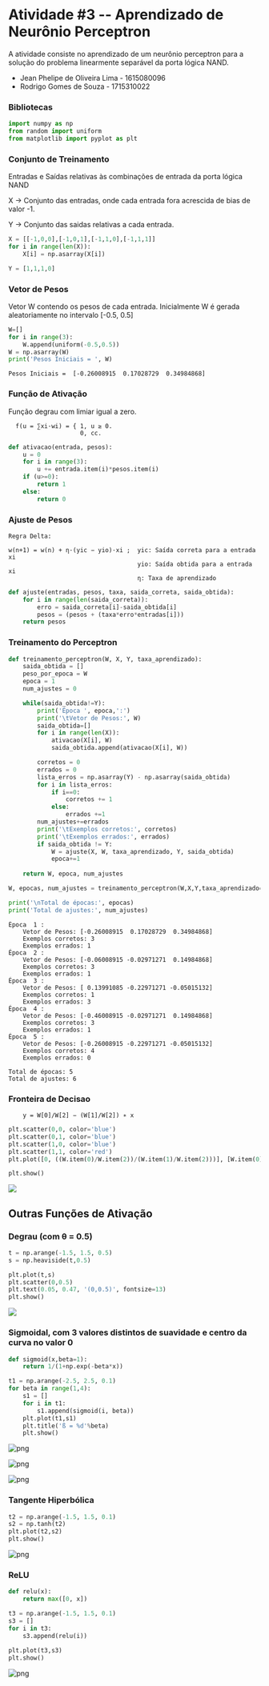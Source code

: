 
# Atividade #3 -- Aprendizado de Neurônio Perceptron

A atividade consiste no aprendizado de um neurônio perceptron para a solução do problema linearmente separável da porta lógica NAND.

- Jean Phelipe de Oliveira Lima - 1615080096
- Rodrigo Gomes de Souza - 1715310022

### Bibliotecas


```python
import numpy as np
from random import uniform
from matplotlib import pyplot as plt
```

### Conjunto de Treinamento

Entradas e Saídas relativas às combinações de entrada da porta lógica NAND


X -> Conjunto das entradas, onde cada entrada fora acrescida de bias de valor -1.

Y -> Conjunto das saidas relativas a cada entrada.


```python
X = [[-1,0,0],[-1,0,1],[-1,1,0],[-1,1,1]] 
for i in range(len(X)):
    X[i] = np.asarray(X[i]) 

Y = [1,1,1,0]
```

### Vetor de Pesos

Vetor W contendo os pesos de cada entrada. Inicialmente W é gerada aleatoriamente no intervalo [-0.5, 0.5]


```python
W=[]
for i in range(3):
    W.append(uniform(-0.5,0.5))
W = np.asarray(W)
print('Pesos Iniciais = ', W)
```

    Pesos Iniciais =  [-0.26008915  0.17028729  0.34984868]


### Função de Ativação

Função degrau com limiar igual a zero.

      f(u = ∑xi·wi) = { 1, u ≥ 0.   
                        0, cc.


```python
def ativacao(entrada, pesos):
    u = 0
    for i in range(3):
        u += entrada.item(i)*pesos.item(i)
    if (u>=0):
        return 1
    else:
        return 0
```

### Ajuste de Pesos

    Regra Delta:
    
    w(n+1) = w(n) + η·(yic − yio)·xi ;  yic: Saída correta para a entrada xi
                                        yio: Saída obtida para a entrada xi
                                        η: Taxa de aprendizado 


```python
def ajuste(entradas, pesos, taxa, saida_correta, saida_obtida):
    for i in range(len(saida_correta)):
        erro = saida_correta[i]-saida_obtida[i]
        pesos = (pesos + (taxa*erro*entradas[i]))
    return pesos
```

### Treinamento do Perceptron


```python
def treinamento_perceptron(W, X, Y, taxa_aprendizado):
    saida_obtida = []
    peso_por_epoca = W
    epoca = 1
    num_ajustes = 0

    while(saida_obtida!=Y):
        print('Época ', epoca,':')
        print('\tVetor de Pesos:', W)
        saida_obtida=[]
        for i in range(len(X)):
            ativacao(X[i], W)
            saida_obtida.append(ativacao(X[i], W))

        corretos = 0
        errados = 0
        lista_erros = np.asarray(Y) - np.asarray(saida_obtida)
        for i in lista_erros:
            if i==0:
                corretos += 1
            else:
                errados +=1
        num_ajustes+=errados
        print('\tExemplos corretos:', corretos)
        print('\tExemplos errados:', errados)
        if saida_obtida != Y:
            W = ajuste(X, W, taxa_aprendizado, Y, saida_obtida)
            epoca+=1
    
    return W, epoca, num_ajustes
```


```python
W, epocas, num_ajustes = treinamento_perceptron(W,X,Y,taxa_aprendizado=0.2)

print('\nTotal de épocas:', epocas)
print('Total de ajustes:', num_ajustes)
```

    Época  1 :
    	Vetor de Pesos: [-0.26008915  0.17028729  0.34984868]
    	Exemplos corretos: 3
    	Exemplos errados: 1
    Época  2 :
    	Vetor de Pesos: [-0.06008915 -0.02971271  0.14984868]
    	Exemplos corretos: 3
    	Exemplos errados: 1
    Época  3 :
    	Vetor de Pesos: [ 0.13991085 -0.22971271 -0.05015132]
    	Exemplos corretos: 1
    	Exemplos errados: 3
    Época  4 :
    	Vetor de Pesos: [-0.46008915 -0.02971271  0.14984868]
    	Exemplos corretos: 3
    	Exemplos errados: 1
    Época  5 :
    	Vetor de Pesos: [-0.26008915 -0.22971271 -0.05015132]
    	Exemplos corretos: 4
    	Exemplos errados: 0
    
    Total de épocas: 5
    Total de ajustes: 6


### Fronteira de Decisao

        y = W[0]/W[2] − (W[1]/W[2]) ∗ x


```python
plt.scatter(0,0, color='blue')
plt.scatter(0,1, color='blue')
plt.scatter(1,0, color='blue')
plt.scatter(1,1, color='red')
plt.plot([0, ((W.item(0)/W.item(2))/(W.item(1)/W.item(2)))], [W.item(0)/W.item(2), 0])

plt.show()
```

<img src="https://raw.githubusercontent.com/jpdol/RedesNeurais/master/PP3/Atividade%20%233%20-%20Aprendizado%20de%20Neur%C3%B4nio%20Perceptron_files/Atividade%20%233%20-%20Aprendizado%20de%20Neur%C3%B4nio%20Perceptron_15_0.png">



## Outras Funções de Ativação

### Degrau (com θ = 0.5)


```python
t = np.arange(-1.5, 1.5, 0.5)
s = np.heaviside(t,0.5)

plt.plot(t,s)
plt.scatter(0,0.5)
plt.text(0.05, 0.47, '(0,0.5)', fontsize=13)
plt.show()
```


<img src="https://raw.githubusercontent.com/jpdol/RedesNeurais/master/PP3/Atividade%20%233%20-%20Aprendizado%20de%20Neur%C3%B4nio%20Perceptron_files/Atividade%20%233%20-%20Aprendizado%20de%20Neur%C3%B4nio%20Perceptron_18_0.png">


### Sigmoidal, com 3 valores distintos de suavidade e centro da curva no valor 0


```python
def sigmoid(x,beta=1):
    return 1/(1+np.exp(-beta*x))

t1 = np.arange(-2.5, 2.5, 0.1)
for beta in range(1,4):
    s1 = []
    for i in t1:
        s1.append(sigmoid(i, beta))
    plt.plot(t1,s1)
    plt.title('ß = %d'%beta)
    plt.show()
```


![png](Atividade%20%233%20-%20Aprendizado%20de%20Neuro%CC%82nio%20Perceptron_files/Atividade%20%233%20-%20Aprendizado%20de%20Neuro%CC%82nio%20Perceptron_20_0.png)



![png](Atividade%20%233%20-%20Aprendizado%20de%20Neuro%CC%82nio%20Perceptron_files/Atividade%20%233%20-%20Aprendizado%20de%20Neuro%CC%82nio%20Perceptron_20_1.png)



![png](Atividade%20%233%20-%20Aprendizado%20de%20Neuro%CC%82nio%20Perceptron_files/Atividade%20%233%20-%20Aprendizado%20de%20Neuro%CC%82nio%20Perceptron_20_2.png)


### Tangente Hiperbólica


```python
t2 = np.arange(-1.5, 1.5, 0.1)
s2 = np.tanh(t2)
plt.plot(t2,s2)
plt.show()
```


![png](Atividade%20%233%20-%20Aprendizado%20de%20Neuro%CC%82nio%20Perceptron_files/Atividade%20%233%20-%20Aprendizado%20de%20Neuro%CC%82nio%20Perceptron_22_0.png)


### ReLU


```python
def relu(x):
    return max([0, x])

t3 = np.arange(-1.5, 1.5, 0.1)
s3 = []
for i in t3:
    s3.append(relu(i))
    
plt.plot(t3,s3)
plt.show()
```


![png](Atividade%20%233%20-%20Aprendizado%20de%20Neuro%CC%82nio%20Perceptron_files/Atividade%20%233%20-%20Aprendizado%20de%20Neuro%CC%82nio%20Perceptron_24_0.png)

